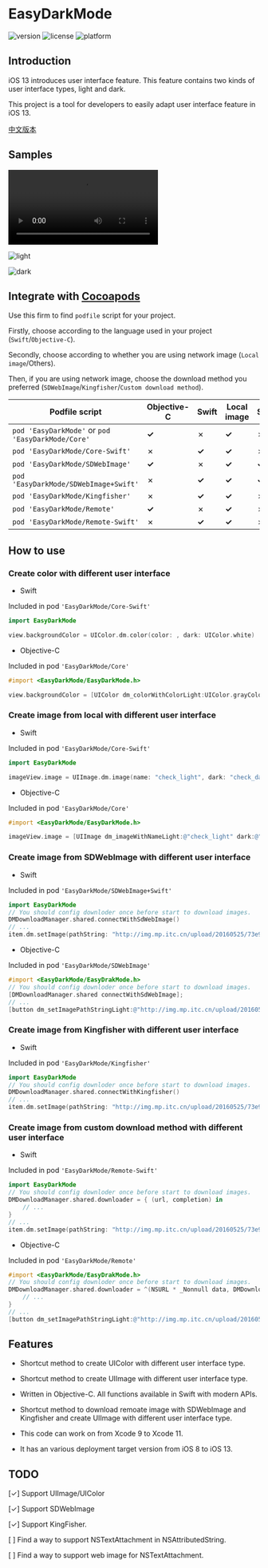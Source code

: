 # EasyDarkMode

![version](https://img.shields.io/cocoapods/v/EasyDarkMode)
![license](https://img.shields.io/github/license/Elenionl/EasyDarkMode)
![platform](https://img.shields.io/cocoapods/p/EasyDarkMode)

## Introduction

iOS 13 introduces user interface feature. This feature contains two kinds of user interface types, light and dark.

This project is a tool for developers to easily adapt user interface feature in iOS 13.

[中文版本](https://zhuanlan.zhihu.com/p/78728387)

## Samples

![video](https://raw.githubusercontent.com/Elenionl/EasyDarkMode/master/Sample/demo.mov?token=AD5OKW6SDH6NR7ZNXDIYRDK5MKS7U)

![light](https://github.com/Elenionl/EasyDarkMode/blob/master/Sample/image_light.png?raw=true)

![dark](https://github.com/Elenionl/EasyDarkMode/blob/master/Sample/image_dark.png?raw=true)

## Integrate with [Cocoapods](https://cocoapods.org)

Use this firm to find `podfile` script for your project.

Firstly, choose according to the language used in your project (`Swift`/`Objective-C`).

Secondly, choose according to whether you are using network image  (`Local image`/Others).

Then, if you are using network image, choose the download method you preferred (`SDWebImage`/`Kingfisher`/`Custom download method`).

|Podfile script | Objective-C | Swift | Local image | SDWebImage | Kingfisher | Custom download |
| --- | --- | --- | --- | --- | --- | --- |
 `pod 'EasyDarkMode'` or `pod 'EasyDarkMode/Core'` | **✓** | ✗ | **✓** | ✗ | ✗ | ✗ |
| `pod 'EasyDarkMode/Core-Swift'` | ✗ | **✓** | **✓** | ✗ | ✗ | ✗ |
| `pod 'EasyDarkMode/SDWebImage'` | **✓** | ✗ | **✓** | **✓** | ✗ | ✗ |
| `pod 'EasyDarkMode/SDWebImage+Swift'` | ✗ | **✓** | **✓** | **✓** | ✗ | ✗ |
| `pod 'EasyDarkMode/Kingfisher'` | ✗ | **✓** | **✓** | ✗ | **✓** | ✗ |
| `pod 'EasyDarkMode/Remote'` | **✓** | ✗ | **✓** | ✗ | ✗ | **✓** |
| `pod 'EasyDarkMode/Remote-Swift'` | ✗ | **✓** | **✓** | ✗ | ✗ | **✓** |

## How to use

### Create color with different user interface

* Swift

Included in pod `'EasyDarkMode/Core-Swift'`

``` Swift
import EasyDarkMode

view.backgroundColor = UIColor.dm.color(color: , dark: UIColor.white)
```

* Objective-C

Included in pod `'EasyDarkMode/Core'`

``` Objective-C
#import <EasyDarkMode/EasyDarkMode.h>

view.backgroundColor = [UIColor dm_colorWithColorLight:UIColor.grayColor dark:UIColor.whiteColor];
```

### Create image from local with different user interface

* Swift

Included in pod `'EasyDarkMode/Core-Swift'`

``` Swift
import EasyDarkMode

imageView.image = UIImage.dm.image(name: "check_light", dark: "check_dark")
```

* Objective-C

Included in pod `'EasyDarkMode/Core'`

``` Objective-C
#import <EasyDarkMode/EasyDarkMode.h>

imageView.image = [UIImage dm_imageWithNameLight:@"check_light" dark:@""check_dark""];
```

### Create image from SDWebImage with different user interface

* Swift

Included in pod `'EasyDarkMode/SDWebImage+Swift'`

``` Swift
import EasyDarkMode
// You should config downloder once before start to download images.
DMDownloadManager.shared.connectWithSdWebImage()
// ...
item.dm.setImage(pathString: "http://img.mp.itc.cn/upload/20160525/73e975795bf94f82baf43315f89a30b1_th.jpg", dark: "http://img.mp.itc.cn/upload/20160525/5d6588b3c928495a9ee0eb2b0b672936_th.jpg", for: UIControl.State.normal)
```

* Objective-C

Included in pod `'EasyDarkMode/SDWebImage'`

``` Objective-C
#import <EasyDarkMode/EasyDrakMode.h>
// You should config downloder once before start to download images.
[DMDownloadManager.shared connectWithSdWebImage];
// ...
[button dm_setImagePathStringLight:@"http://img.mp.itc.cn/upload/20160525/73e975795bf94f82baf43315f89a30b1_th.jpg" dark:@"http://img.mp.itc.cn/upload/20160525/5d6588b3c928495a9ee0eb2b0b672936_th.jpg" forState:UIControlStateNnormal];
```

### Create image from Kingfisher with different user interface

* Swift

Included in pod `'EasyDarkMode/Kingfisher'`

``` Swift
import EasyDarkMode
// You should config downloder once before start to download images.
DMDownloadManager.shared.connectWithKingfisher()
// ...
item.dm.setImage(pathString: "http://img.mp.itc.cn/upload/20160525/73e975795bf94f82baf43315f89a30b1_th.jpg", dark: "http://img.mp.itc.cn/upload/20160525/5d6588b3c928495a9ee0eb2b0b672936_th.jpg", for: UIControl.State.normal)
```

### Create image from custom download method with different user interface

* Swift

Included in pod `'EasyDarkMode/Remote-Swift'`

``` Swift
import EasyDarkMode
// You should config downloder once before start to download images.
DMDownloadManager.shared.downloader = { (url, completion) in
    // ...
}
// ...
item.dm.setImage(pathString: "http://img.mp.itc.cn/upload/20160525/73e975795bf94f82baf43315f89a30b1_th.jpg", dark: "http://img.mp.itc.cn/upload/20160525/5d6588b3c928495a9ee0eb2b0b672936_th.jpg", for: UIControl.State.normal)
```

* Objective-C

Included in pod `'EasyDarkMode/Remote'`

``` Objective-C
#import <EasyDarkMode/EasyDrakMode.h>
// You should config downloder once before start to download images.
DMDownloadManager.shared.downloader = ^(NSURL * _Nonnull data, DMDownloadHandler  _Nonnull completion) {
    // ...
}
// ...
[button dm_setImagePathStringLight:@"http://img.mp.itc.cn/upload/20160525/73e975795bf94f82baf43315f89a30b1_th.jpg" dark:@"http://img.mp.itc.cn/upload/20160525/5d6588b3c928495a9ee0eb2b0b672936_th.jpg" forState:UIControlStateNnormal];
```

## Features

* Shortcut method to create UIColor with different user interface type.

* Shortcut method to create UIImage with different user interface type.

* Written in Objective-C. All functions available in Swift with modern APIs.

* Shortcut method to download remoate image with SDWebImage and Kingfisher and create UIImage with different user interface type.

* This code can work on from Xcode 9 to Xcode 11.

* It has an various deployment target version from iOS 8 to iOS 13.

## TODO

[✓] Support UIImage/UIColor

[✓] Support SDWebImage

[✓] Support KingFisher.

[  ] Find a way to support NSTextAttachment in NSAttributedString.

[  ] Find a way to support web image for NSTextAttachment.
